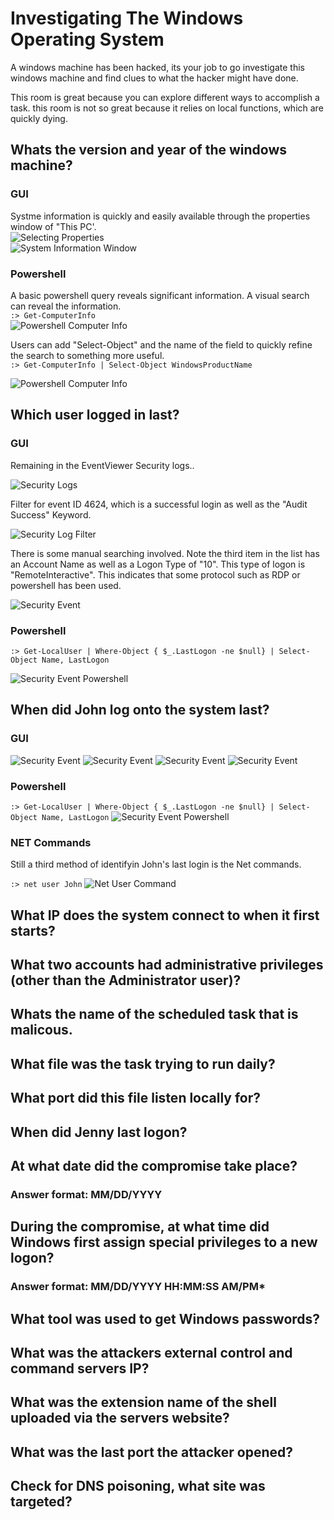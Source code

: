 # Investigating The Windows Operating System  
A windows machine has been hacked, its your job to go investigate this windows machine and find clues to what the hacker might have done.

This room is great because you can explore different ways to accomplish a task.
this room is not so great because it relies on local functions, which are quickly dying.

## Whats the version and year of the windows machine?

### GUI

Systme information is quickly and easily available through the properties window of "This PC'.  
![Selecting Properties](assets/investigate-windows-00.png)  
![System Information Window](assets/investigate-windows-01.png)  

### Powershell

A basic powershell query reveals significant information. A visual search can reveal the information.  
`:> Get-ComputerInfo`  
![Powershell Computer Info](assets/investigate-windows-02.png)  
  
Users can add "Select-Object" and the name of the field to quickly refine the search to something more useful.  
`:> Get-ComputerInfo | Select-Object WindowsProductName` 
  
![Powershell Computer Info](assets/investigate-windows-03.png)  
  
## Which user logged in last?

### GUI

Remaining in the EventViewer Security logs..  
  
![Security Logs](assets/investigate-windows-04.png)  

Filter for event ID 4624, which is a successful login as well as the "Audit Success" Keyword.  
  
![Security Log Filter](assets/investigate-windows-05a.png)
  
There is some manual searching involved. Note the third item in the list has an Account Name as well as a Logon Type of "10". This type of logon is "RemoteInteractive". This indicates that some protocol such as RDP or powershell has been used.  
  
![Security Event](assets/investigate-windows-06.png)

### Powershell

`:> Get-LocalUser | Where-Object { $_.LastLogon -ne $null} | Select-Object Name, LastLogon`
  
![Security Event Powershell](assets/investigate-windows-07.png)

## When did John log onto the system last?

### GUI

![Security Event](assets/investigate-windows-08.png)
![Security Event](assets/investigate-windows-09.png)
![Security Event](assets/investigate-windows-10.png)
![Security Event](assets/investigate-windows-11.png)

### Powershell

`:> Get-LocalUser | Where-Object { $_.LastLogon -ne $null} | Select-Object Name, LastLogon`
![Security Event Powershell](assets/investigate-windows-07.png)

### NET Commands

Still a third method of identifyin John's last login is the Net commands.
  
`:> net user John`
![Net User Command](assets/investigate-windows-12.png)


## What IP does the system connect to when it first starts?

## What two accounts had administrative privileges (other than the Administrator user)?

## Whats the name of the scheduled task that is malicous.

## What file was the task trying to run daily?

## What port did this file listen locally for?

## When did Jenny last logon?

## At what date did the compromise take place?

### Answer format: MM/DD/YYYY

## During the compromise, at what time did Windows first assign special privileges to a new logon?

### Answer format: MM/DD/YYYY HH:MM:SS AM/PM*

## What tool was used to get Windows passwords?

## What was the attackers external control and command servers IP?

## What was the extension name of the shell uploaded via the servers website?

## What was the last port the attacker opened?

## Check for DNS poisoning, what site was targeted?
